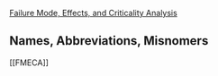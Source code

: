 [Failure Mode, Effects, and Criticality Analysis](https://en.wikipedia.org/wiki/Failure_mode,_effects,_and_criticality_analysis)

## Names, Abbreviations, Misnomers
[[FMECA]]